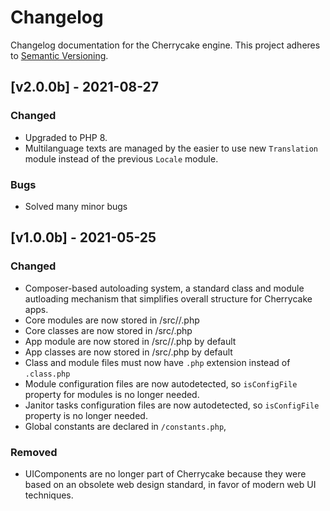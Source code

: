 # Changelog
Changelog documentation for the Cherrycake engine. This project adheres to [Semantic Versioning](https://semver.org/spec/v2.0.0.html).

## [v2.0.0b] - 2021-08-27
### Changed
- Upgraded to PHP 8.
- Multilanguage texts are managed by the easier to use new `Translation` module instead of the previous `Locale` module.
### Bugs
- Solved many minor bugs

## [v1.0.0b] - 2021-05-25
### Changed
- Composer-based autoloading system, a standard class and module autloading mechanism that simplifies overall structure for Cherrycake apps.
- Core modules are now stored in <Engine dir>/src/<Module name>/<Module name>.php
- Core classes are now stored in <Engine dir>/src/<Class name>.php
- App module are now stored in <App dir>/src/<Module name>/<Module name>.php by default
- App classes are now stored in <App dir>/src/<Class name>.php by default
- Class and module files must now have `.php` extension instead of `.class.php`
- Module configuration files are now autodetected, so `isConfigFile` property for modules is no longer needed.
- Janitor tasks configuration files are now autodetected, so `isConfigFile` property is no longer needed.
- Global constants are declared in `/constants.php`,
### Removed
- UIComponents are no longer part of Cherrycake because they were based on an obsolete web design standard, in favor of modern web UI techniques.
